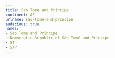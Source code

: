 ```yaml
---
title: Sao Tome and Principe
continent: AF
urlname: sao-tome-and-principe
audacious: true
names:
- Sao Tome and Principe
- Democratic Republic of São Tomé and Príncipe
- ST
- STP
---
```



